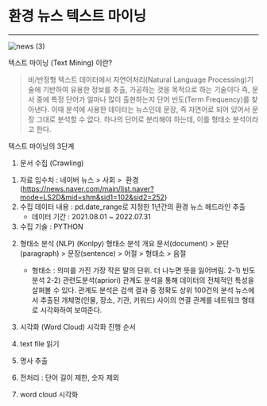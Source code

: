# 환경 뉴스 텍스트 마이닝
----------
![news (3)](https://user-images.githubusercontent.com/34561364/192138427-c2273446-eed5-42a7-9cc3-20df2bbbebf0.png)

텍스트 마이닝 (Text Mining) 이란?
> 비/반정형 텍스트 데이터에서 자연어처리(Natural Language Processing)기술에 기반하여 유용한 정보를 추출, 가공하는 것을 목적으로 하는 기술이다
  즉, 문서 중에 특정 단어가 얼마나 많이 출현하는지 단어 빈도(Term Frequency)를 찾아낸다. 이때 분석에 사용한 데이터는 뉴스인데 문장, 즉 자연어로 되어 있어서 문장 그대로 분석할 수 없다. 하나의 단어로 분리해야 하는데, 이를 형태소 분석이라고 한다.

텍스트 마이닝의 3단계 
1. 문서 수집 (Crawling)
  1) 자료 입수처 : 네이버 뉴스 > 사회 >  환경
(https://news.naver.com/main/list.naver?mode=LS2D&mid=shm&sid1=102&sid2=252)
  2) 수집 데이터 내용 :
  pd.date_range로 지정한 1년간의 환경 뉴스 헤드라인 추출
     * 데이터 기간 : 2021.08.01  ~ 2022.07.31  
  3) 수집 기술 : PYTHON

2. 형태소 분석 (NLP) (Konlpy)
  형태소 분석 개요
     문서(document) > 문단(paragraph) > 문장(sentence) > 어절 > 형태소 > 음절
      * 형태소 : 의미를 가진 가장 작은 말의 단위. 더 나누면 뜻을 잃어버림.
      2-1) 빈도분석
      2-2) 관련도분석(apriori)
      관계도 분석을 통해 데이터의 전체적인 특성을 살펴볼 수 있다. 관계도 분석은 검색 결과 중 정확도 상위 100건의 분석 뉴스에서 추출된 개체명(인물, 장소, 기관, 키워드) 사이의 연결 관계를 네트워크 형태로 시각화하여 보여준다. 
      
3. 시각화 (Word Cloud)
시각화 진행 순서
  1. text file 읽기
  2. 명사 추출
  3. 전처리 : 단어 길이 제한, 숫자 제외
  4. word cloud 시각화


